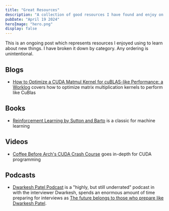 ```yaml
---
title: "Great Resources"
description: "A collection of good resources I have found and enjoy on the internet. An ongoing project"
pubDate: "April 19 2024"
heroImage: "hero.png"
display: false
---
```


This is an ongoing post which represents resources I enjoyed using to learn about new things. I have broken it down by category. Any ordering is unintentional.

## Blogs

- [How to Optimize a CUDA Matmul Kernel for cuBLAS-like Performance: a Worklog](https://siboehm.com/articles/22/CUDA-MMM) covers how to optimize matrix multiplication kernels to perform like CuBlas

## Books

- [Reinforcement Learning by Sutton and Barto](https://www.andrew.cmu.edu/course/10-703/textbook/BartoSutton.pdf) is a classic for machine learning

## Videos

- [Coffee Before Arch's CUDA Crash Course](https://www.youtube.com/watch?v=cuCWbztXk4Y&list=PLxNPSjHT5qvu4Q2UElj3HUCh2lpSooQWo) goes in-depth for CUDA programming

## Podcasts

- [Dwarkesh Patel Podcast](https://www.dwarkeshpatel.com/podcast) is a "highly, but still underrated" podcast in with the interviewer Dwarkesh, spends an enormous amount of time preparing for interviews as [The future belongs to those who prepare like Dwarkesh Patel](https://meridian.mercury.com/dwarkesh-patel/).

